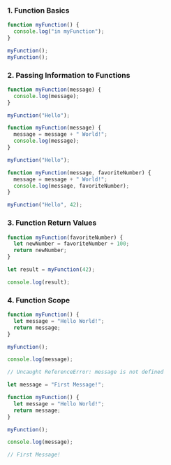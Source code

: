 ### 1. Function Basics
```js
function myFunction() {
  console.log("in myFunction");
}

myFunction();
myFunction();
```
### 2. Passing Information to Functions
```js
function myFunction(message) {
  console.log(message);
}

myFunction("Hello");
```
```js
function myFunction(message) {
  message = message + " World!";
  console.log(message);
}

myFunction("Hello");
```
```js
function myFunction(message, favoriteNumber) {
  message = message + " World!";
  console.log(message, favoriteNumber);
}

myFunction("Hello", 42);
```
### 3. Function Return Values
```js
function myFunction(favoriteNumber) {
  let newNumber = favoriteNumber + 100;
  return newNumber;
}

let result = myFunction(42);

console.log(result);
```
### 4. Function Scope
```js
function myFunction() {
  let message = "Hello World!";
  return message;
}

myFunction();

console.log(message);

// Uncaught ReferenceError: message is not defined
```
```js
let message = "First Message!";

function myFunction() {
  let message = "Hello World!";
  return message;
}

myFunction();

console.log(message);

// First Message!
```
